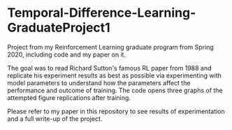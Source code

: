 # Temporal-Difference-Learning-GraduateProject1
Project from my Reinforcement Learning graduate program from Spring 2020, including code and my paper on it.

The goal was to read Richard Sutton's famous RL paper from 1988 and replicate his experiment results as best as possible via experimenting with model parameters to understand how the parameters affect the performance and outcome of training.  The code opens three graphs of the attempted figure replications after training.

Please refer to my paper in this repository to see results of experimentation and a full write-up of the project.
